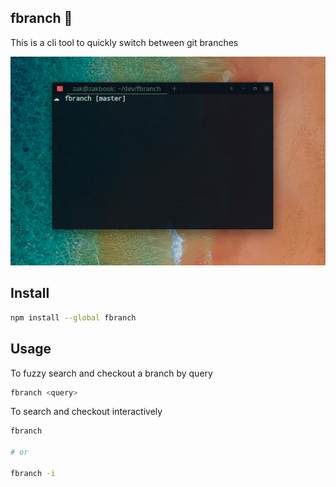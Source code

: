 ## fbranch 🌱

This is a cli tool to quickly switch between git branches

![](fbranch.gif)

## Install

```sh
npm install --global fbranch
```

## Usage

To fuzzy search and checkout a branch by query

```sh
fbranch <query>
```

To search and checkout interactively

```sh
fbranch

# or

fbranch -i

```
